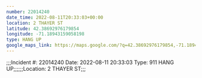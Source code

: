 ```yaml
---
number: 22014240
date_time: 2022-08-11T20:33:03+00:00
location: 2 THAYER ST
latitude: 42.38692976179854
longitude: -71.18943159058198
type: HANG UP
google_maps_link: https://maps.google.com/?q=42.38692976179854,-71.18943159058198
---
```


;;;Incident #: 22014240   Date: 2022-08-11 20:33:03    Type: 911 HANG UP;;;;;;Location: 2 THAYER ST;;;
